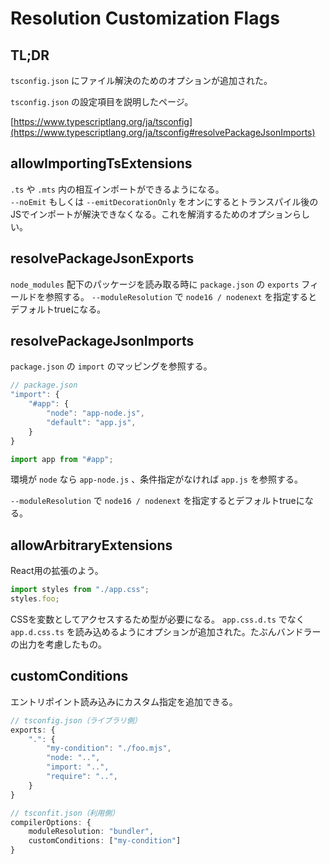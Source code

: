 # Resolution Customization Flags

## TL;DR

`tsconfig.json` にファイル解決のためのオプションが追加された。



`tsconfig.json` の設定項目を説明したページ。

[https://www.typescriptlang.org/ja/tsconfig](https://www.typescriptlang.org/ja/tsconfig#resolvePackageJsonImports)

## allowImportingTsExtensions

`.ts` や `.mts` 内の相互インポートができるようになる。\
`--noEmit` もしくは `--emitDecorationOnly` をオンにするとトランスパイル後のJSでインポートが解決できなくなる。これを解消するためのオプションらしい。

## resolvePackageJsonExports

`node_modules` 配下のパッケージを読み取る時に `package.json` の `exports` フィールドを参照する。 `--moduleResolution` で `node16 / nodenext` を指定するとデフォルトtrueになる。

## resolvePackageJsonImports

`package.json` の `import` のマッピングを参照する。

```typescript
// package.json
"import": {
    "#app": {
        "node": "app-node.js",
        "default": "app.js",
    }
}
```

```typescript
import app from "#app";
```

環境が `node` なら `app-node.js` 、条件指定がなければ `app.js` を参照する。

&#x20;`--moduleResolution` で `node16 / nodenext` を指定するとデフォルトtrueになる。

## allowArbitraryExtensions

React用の拡張のよう。

```typescript
import styles from "./app.css";
styles.foo;
```

CSSを変数としてアクセスするため型が必要になる。 `app.css.d.ts` でなく `app.d.css.ts` を読み込めるようにオプションが追加された。たぶんバンドラーの出力を考慮したもの。

## customConditions

エントリポイント読み込みにカスタム指定を追加できる。

```typescript
// tsconfig.json（ライブラリ側）
exports: {
    ".": {
        "my-condition": "./foo.mjs",
        "node: "..",
        "import: "..",
        "require": "..",
    }
}
```

```typescript
// tsconfit.json（利用側）
compilerOptions: {
    moduleResolution: "bundler",
    customConditions: ["my-condition"]
}
```
